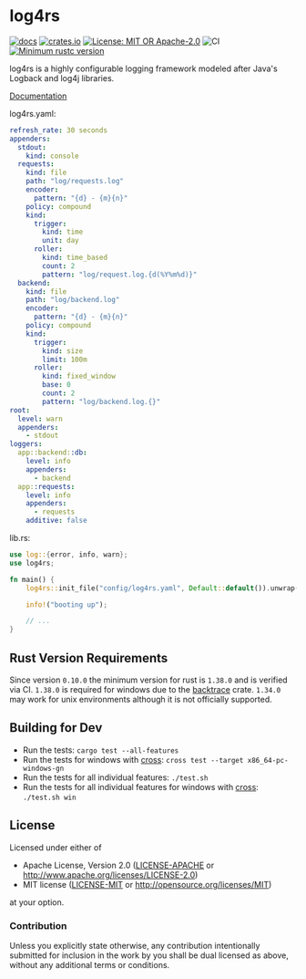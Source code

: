 # log4rs

[![docs](https://docs.rs/log4rs/badge.svg)](https://docs.rs/log4rs)
[![crates.io](https://img.shields.io/crates/v/log4rs.svg)](https://crates.io/crates/log4rs)
[![License: MIT OR Apache-2.0](https://img.shields.io/crates/l/clippy.svg)](#license)
![CI](https://github.com/estk/log4rs/workflows/CI/badge.svg)
[![Minimum rustc version](https://img.shields.io/badge/rustc-1.38+-green.svg)](https://github.com/estk/log4rs#rust-version-requirements)

log4rs is a highly configurable logging framework modeled after Java's Logback
and log4j libraries.

[Documentation](https://docs.rs/log4rs)

log4rs.yaml:
```yaml
refresh_rate: 30 seconds
appenders:
  stdout:
    kind: console
  requests:
    kind: file
    path: "log/requests.log"
    encoder:
      pattern: "{d} - {m}{n}"
    policy: compound
    kind: 
      trigger:
        kind: time
        unit: day
      roller:
        kind: time_based
        count: 2
        pattern: "log/request.log.{d(%Y%m%d)}"
  backend:
    kind: file
    path: "log/backend.log"
    encoder:
      pattern: "{d} - {m}{n}"
    policy: compound
    kind: 
      trigger:
        kind: size
        limit: 100m
      roller:
        kind: fixed_window
        base: 0
        count: 2
        pattern: "log/backend.log.{}"
root:
  level: warn
  appenders:
    - stdout
loggers:
  app::backend::db:
    level: info
    appenders:
      - backend
  app::requests:
    level: info
    appenders:
      - requests
    additive: false
```

lib.rs:
```rust
use log::{error, info, warn};
use log4rs;

fn main() {
    log4rs::init_file("config/log4rs.yaml", Default::default()).unwrap();

    info!("booting up");

    // ...
}
```

## Rust Version Requirements

Since version `0.10.0` the minimum version for rust is `1.38.0` and is verified via CI.
`1.38.0` is required for windows due to the [backtrace](https://github.com/rust-lang/backtrace-rs/issues/276) crate.
`1.34.0` may work for unix environments although it is not officially supported.

## Building for Dev

* Run the tests: `cargo test --all-features`
* Run the tests for windows with [cross](https://github.com/rust-embedded/cross): `cross test --target x86_64-pc-windows-gn`
* Run the tests for all individual features: `./test.sh`
* Run the tests for all individual features for windows with [cross](https://github.com/rust-embedded/cross): `./test.sh win`

## License

Licensed under either of
 * Apache License, Version 2.0 ([LICENSE-APACHE](LICENSE-APACHE) or http://www.apache.org/licenses/LICENSE-2.0)
 * MIT license ([LICENSE-MIT](LICENSE-MIT) or http://opensource.org/licenses/MIT)

at your option.

### Contribution

Unless you explicitly state otherwise, any contribution intentionally submitted
for inclusion in the work by you shall be dual licensed as above, without any
additional terms or conditions.
